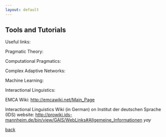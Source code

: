```yaml
---
layout: default
---
```


## Tools and Tutorials




Useful links:



Pragmatic Theory:



Computational Pragmatics:



Complex Adaptive Networks:



Machine Learning:



Interactional Linguistics:

EMCA Wiki:
http://emcawiki.net/Main_Page

Interactional Linguistics Wiki (in German) on Institut der deutschen Sprache (IDS) website:
http://prowiki.ids-mannheim.de/bin/view/GAIS/WebLinks#Allgemeine_Informationen
_yay_

[back](./)
